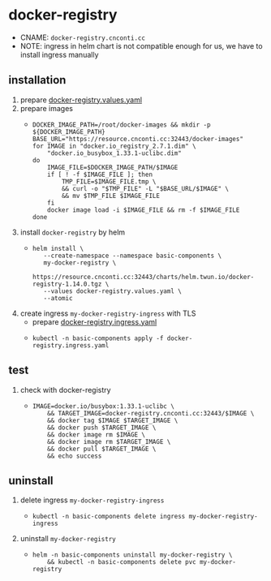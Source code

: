 # docker-registry
* CNAME: `docker-registry.cnconti.cc`
* NOTE: ingress in helm chart is not compatible enough for us, we have to install ingress manually

## installation
1. prepare [docker-registry.values.yaml](resources/docker-registry.values.yaml.md)
2. prepare images
    * ```shell
      DOCKER_IMAGE_PATH=/root/docker-images && mkdir -p ${DOCKER_IMAGE_PATH}
      BASE_URL="https://resource.cnconti.cc:32443/docker-images"
      for IMAGE in "docker.io_registry_2.7.1.dim" \
          "docker.io_busybox_1.33.1-uclibc.dim"
      do
          IMAGE_FILE=$DOCKER_IMAGE_PATH/$IMAGE
          if [ ! -f $IMAGE_FILE ]; then
              TMP_FILE=$IMAGE_FILE.tmp \
              && curl -o "$TMP_FILE" -L "$BASE_URL/$IMAGE" \
              && mv $TMP_FILE $IMAGE_FILE
          fi
          docker image load -i $IMAGE_FILE && rm -f $IMAGE_FILE
      done
      ```
3. install `docker-registry` by helm
    * ```shell
      helm install \
         --create-namespace --namespace basic-components \
         my-docker-registry \
         https://resource.cnconti.cc:32443/charts/helm.twun.io/docker-registry-1.14.0.tgz \
         --values docker-registry.values.yaml \
         --atomic
      ```
4. create ingress `my-docker-registry-ingress` with TLS
    * prepare [docker-registry.ingress.yaml](resources/docker-registry.ingress.yaml.md)
    * ```shell
      kubectl -n basic-components apply -f docker-registry.ingress.yaml
      ```

## test
1. check with docker-registry
   * ```shell
     IMAGE=docker.io/busybox:1.33.1-uclibc \
         && TARGET_IMAGE=docker-registry.cnconti.cc:32443/$IMAGE \
         && docker tag $IMAGE $TARGET_IMAGE \
         && docker push $TARGET_IMAGE \
         && docker image rm $IMAGE \
         && docker image rm $TARGET_IMAGE \
         && docker pull $TARGET_IMAGE \
         && echo success
     ```

## uninstall
1. delete ingress `my-docker-registry-ingress`
    * ```shell
      kubectl -n basic-components delete ingress my-docker-registry-ingress
      ```
2. uninstall `my-docker-registry`
    * ```shell
      helm -n basic-components uninstall my-docker-registry \
          && kubectl -n basic-components delete pvc my-docker-registry
      ```
